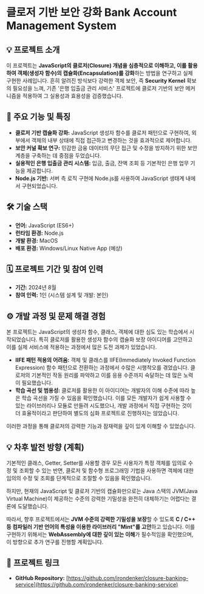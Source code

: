 # 클로저 기반 보안 강화 Bank Account Management System

## 💡 프로젝트 소개

이 프로젝트는 **JavaScript의 클로저(Closure) 개념을 심층적으로 이해하고, 이를 활용하여 객체(생성자 함수)의 캡슐화(Encapsulation)를 강화**하는 방법을 연구하고 실제 구현한 사례입니다. 흔히 알려진 방식보다 강력한 객체 보안, 즉 **Security Kernel** 확보의 필요성을 느껴, 기존 '은행 입출금 관리 서비스' 프로젝트에 클로저 기반의 보안 메커니즘을 적용하여 그 실용성과 효용성을 검증했습니다.

## 🚀 주요 기능 및 특징

* **클로저 기반 캡슐화 강화:** JavaScript 생성자 함수를 클로저 패턴으로 구현하여, 외부에서 객체의 내부 상태에 직접 접근하고 변경하는 것을 효과적으로 제어합니다.
* **보안 커널 확보 연구:** 민감한 금융 데이터의 무단 접근 및 수정을 방지하기 위한 보안 계층을 구축하는 데 중점을 두었습니다.
* **실용적인 은행 입출금 관리 시스템:** 입금, 출금, 잔액 조회 등 기본적인 은행 업무 기능을 제공합니다.
* **Node.js 기반:** 서버 측 로직 구현에 Node.js를 사용하여 JavaScript 생태계 내에서 구현되었습니다.

## 🛠️ 기술 스택

* **언어:** JavaScript (ES6+)
* **런타임 환경:** Node.js
* **개발 환경:** MacOS
* **배포 환경:** Windows/Linux Native App (예상)


## 🗓️ 프로젝트 기간 및 참여 인력

* **기간:** 2024년 8월
* **참여 인력:** 1인 (시스템 설계 및 개발: 본인)


## ⚙️ 개발 과정 및 문제 해결 경험

본 프로젝트는 JavaScript의 생성자 함수, 클래스, 객체에 대한 심도 있는 학습에서 시작되었습니다. 특히 클로저를 활용한 생성자 함수의 캡슐화 보장 아이디어를 고안하고 이를 실제 서비스에 적용하는 과정에서 많은 도전 과제가 있었습니다.

* **IIFE 패턴 적용의 어려움:** 객체 및 클래스를 IIFE(Immediately Invoked Function Expression) 함수 패턴으로 전환하는 과정에서 수많은 시행착오를 겪었습니다. 클로저의 기본적인 작동 원리를 파악하고 이를 응용 수준까지 숙달하는 데 많은 노력이 필요했습니다.
* **학습 곡선 및 범용성:** 클로저를 활용한 이 아이디어는 개발자의 이해 수준에 따라 높은 학습 곡선을 가질 수 있음을 확인했습니다. 이를 모든 개발자가 쉽게 사용할 수 있는 라이브러리나 모듈로 만들려 시도했으나, 개발 과정에서 직접 구현하는 것이 더 효율적이라고 판단하여 별도의 심화 프로젝트로 진행하지는 않았습니다.

이러한 과정을 통해 클로저의 강력한 기능과 잠재력을 깊이 있게 이해할 수 있었습니다.


## 💡 차후 발전 방향 (계획)

기본적인 클래스, Getter, Setter를 사용할 경우 모든 사용자가 특정 객체를 임의로 수정 및 조회할 수 있는 반면, 클로저 및 함수형 프로그래밍 기법을 사용하면 객체에 대한 임의의 수정 및 조회를 단계적으로 조절할 수 있음을 확인했습니다.

하지만, 현재의 JavaScript 및 클로저 기반의 캡슐화만으로는 Java 스택의 JVM(Java Virtual Machine)이 제공하는 수준의 강력한 기밀성을 완전히 대체하기는 어렵다는 결론에 도달했습니다.

따라서, 향후 프로젝트에서는 **JVM 수준의 강력한 기밀성을 보장**할 수 있도록 **C / C++ 등 컴파일러 기반 언어의 특성을 이용한 라이브러리 "Mint"를 고안**하고 있습니다. 이를 구현하기 위해서는 **WebAssembly에 대한 깊이 있는 이해**가 필수적임을 확인했으며, 이 방향으로 추가 연구를 진행할 계획입니다.


## 🔗 프로젝트 링크

* **GitHub Repository:** [https://github.com/irondenker/closure-banking-service](https://github.com/irondenker/closure-banking-service)
